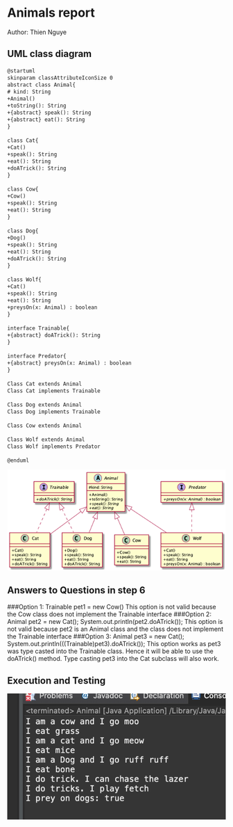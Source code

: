 # Animals report
Author: Thien Nguye 

## UML class diagram
```
@startuml
skinparam classAttributeIconSize 0
abstract class Animal{
# kind: String
+Animal()
+toString(): String
+{abstract} speak(): String
+{abstract} eat(): String
}

class Cat{
+Cat()
+speak(): String
+eat(): String
+doATrick(): String
}

class Cow{
+Cow()
+speak(): String
+eat(): String
}

class Dog{
+Dog()
+speak(): String
+eat(): String
+doATrick(): String
}

class Wolf{
+Cat()
+speak(): String
+eat(): String
+preysOn(x: Animal) : boolean
}

interface Trainable{
+{abstract} doATrick(): String
}

interface Predator{
+{abstract} preysOn(x: Animal) : boolean
}

Class Cat extends Animal
Class Cat implements Trainable

Class Dog extends Animal
Class Dog implements Trainable

Class Cow extends Animal

Class Wolf extends Animal
Class Wolf implements Predator

@enduml
```
![Exercise1-UML](Exercise1-UML.png)
## Answers to Questions in step 6
###Option 1: Trainable pet1 = new Cow()
	This option is not valid because the Cow class does not implement the Trainable interface 
###Option 2: Animal pet2 = new Cat(); System.out.println(pet2.doATrick());
	This option is not valid because pet2 is an Animal class and the class does not implement the Trainable interface
###Option 3: Animal pet3 = new Cat(); System.out.println(((Trainable)pet3).doATrick());
	This option works as pet3 was type casted into the Trainable class. Hence it will be able to use the doATrick() method. Type casting pet3 into the Cat subclass will also work.

## Execution and Testing
![Exercise1-Execution](Exercise1-EX.png)
